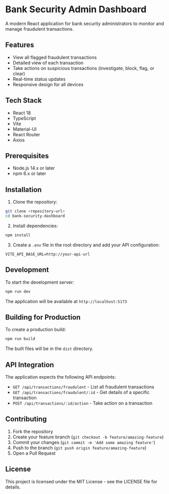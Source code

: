 # Bank Security Admin Dashboard

A modern React application for bank security administrators to monitor and manage fraudulent transactions.

## Features

- View all flagged fraudulent transactions
- Detailed view of each transaction
- Take actions on suspicious transactions (investigate, block, flag, or clear)
- Real-time status updates
- Responsive design for all devices

## Tech Stack

- React 18
- TypeScript
- Vite
- Material-UI
- React Router
- Axios

## Prerequisites

- Node.js 14.x or later
- npm 6.x or later

## Installation

1. Clone the repository:
```bash
git clone <repository-url>
cd bank-security-dashboard
```

2. Install dependencies:
```bash
npm install
```

3. Create a `.env` file in the root directory and add your API configuration:
```env
VITE_API_BASE_URL=http://your-api-url
```

## Development

To start the development server:

```bash
npm run dev
```

The application will be available at `http://localhost:5173`

## Building for Production

To create a production build:

```bash
npm run build
```

The built files will be in the `dist` directory.

## API Integration

The application expects the following API endpoints:

- `GET /api/transactions/fraudulent` - List all fraudulent transactions
- `GET /api/transactions/fraudulent/:id` - Get details of a specific transaction
- `POST /api/transactions/:id/action` - Take action on a transaction

## Contributing

1. Fork the repository
2. Create your feature branch (`git checkout -b feature/amazing-feature`)
3. Commit your changes (`git commit -m 'Add some amazing feature'`)
4. Push to the branch (`git push origin feature/amazing-feature`)
5. Open a Pull Request

## License

This project is licensed under the MIT License - see the LICENSE file for details.
